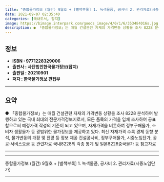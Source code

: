 ```yaml
---
title: "종합물가정보 (월간) 9월호 + [별책부록] 1. 녹색물품, 공사비 2. 관리자료(시중노임단가)"
date: 2021-09-07 02:35:40
categories: [국내도서, 잡지]
image: https://bimage.interpark.com/goods_image/4/0/1/6/353484016s.jpg
description: ● 「종합물가정보」는 매월 건설관련 자재의 가격변동 상황을 조사 8228 분석하여 발행하고 있는 국내 최대의 전문가격정보지로서, 모든 품목의 가격을 입체 조사하여 공표함으로써 예정가격 작성의 기준이 되고 있으며, 자재가격을 비롯하여 정부구매물가, 소비자 생활물가 등 광범위한 물가정보
---
```


## **정보**

- **ISBN : 9771228329006**
- **출판사 : 사단법인한국물가정보(잡지)**
- **출판일 : 20210901**
- **저자 : 한국물가정보 편집부**

------



## **요약**

●  「종합물가정보」는 매월 건설관련 자재의 가격변동 상황을 조사 8228 분석하여 발행하고 있는 국내 최대의 전문가격정보지로서, 모든 품목의 가격을 입체 조사하여 공표함으로써 예정가격  작성의 기준이 되고 있으며, 자재가격을 비롯하여 정부구매물가, 소비자 생활물가 등 광범위한 물가정보를 제공하고 있다.  최신 자재가격 수록 경제 동향 분석, 물가변동의 개황 및 전망 등 정보 제공 건설공사비, 정부구매물가, 시중노임단가, 공공·서비스요금 등 관련자료  국내8228외 각종 통계 및 일본8228중국물가 등 참고자료

------



------


종합물가정보 (월간) 9월호 + [별책부록] 1. 녹색물품, 공사비 2. 관리자료(시중노임단가) 

------


